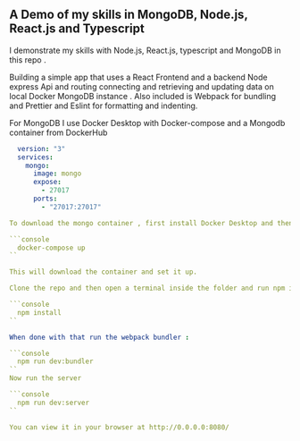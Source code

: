 ## A Demo of my skills in MongoDB, Node.js, React.js and Typescript 

I demonstrate my skills with Node.js, React.js, typescript and MongoDB in this repo . 

Building a simple app that uses a React Frontend and a backend Node express Api and routing connecting and retrieving and updating data on local Docker MongoDB instance .
Also included is Webpack for bundling and Prettier and Eslint for formatting and indenting.

For MongoDB I use Docker Desktop with Docker-compose and a Mongodb container from DockerHub 
```yaml
  version: "3"
  services:
    mongo:
      image: mongo
      expose:
        - 27017
      ports:
        - "27017:27017"

To download the mongo container , first install Docker Desktop and then you can use the up command 

```console
  docker-compose up
``

This will download the container and set it up. 

Clone the repo and then open a terminal inside the folder and run npm install

```console
  npm install
``

When done with that run the webpack bundler : 

```console
  npm run dev:bundler
``
Now run the server

```console
  npm run dev:server
``

You can view it in your browser at http://0.0.0.0:8080/
